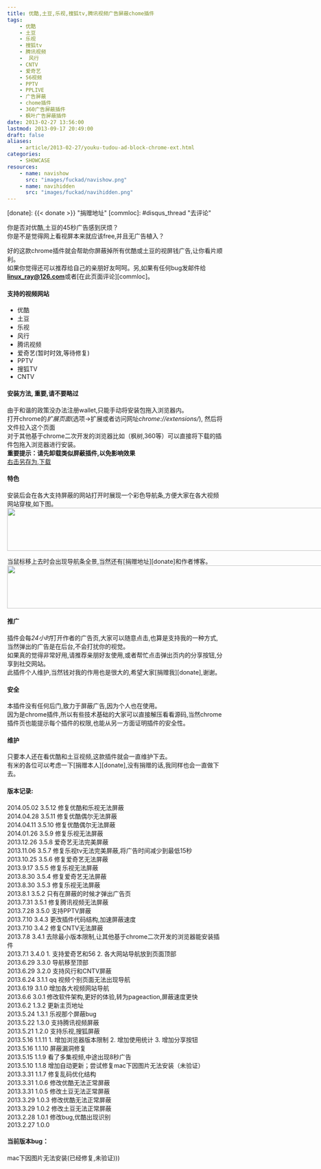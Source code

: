 ```yaml
---
title: 优酷,土豆,乐视,搜狐tv,腾讯视频广告屏蔽chome插件
tags:
    - 优酷
    - 土豆
    - 乐视
    - 搜狐tv
    - 腾讯视频
    -  风行
    - CNTV
    - 爱奇艺
    - 56视频
    - PPTV
    - PPLIVE
    - 广告屏蔽
    - chome插件
    - 360广告屏蔽插件
    - 枫叶广告屏蔽插件
date: 2013-02-27 13:56:00
lastmod: 2013-09-17 20:49:00
draft: false
aliases:
    - article/2013-02-27/youku-tudou-ad-block-chrome-ext.html
categories:
    - SHOWCASE
resources:
    - name: navishow
      src: "images/fuckad/navishow.png"
    - name: navihidden
      src: "images/fuckad/navihidden.png"
---
```

[download]: /2013/fuckad.crx "点击下载插件" 
[donate]: {{< donate >}} "捐赠地址"
[commloc]: #disqus_thread "去评论"

你是否对优酷,土豆的45秒广告感到厌烦？   
你是不是觉得网上看视屏本来就应该free,并且无广告植入？   
   
好的这款chrome插件就会帮助你屏蔽掉所有优酷或土豆的视屏钱广告,让你看片顺利。   
如果你觉得还可以推荐给自己的亲朋好友呵呵。另,如果有任何bug发邮件给**linux_ray@126.com**或者[在此页面评论][commloc]。    

#### 支持的视频网站  
    
* 优酷  
* 土豆  
* 乐视  
* 风行  
* 腾讯视频  
* 爱奇艺(暂时时效,等待修复)  
* PPTV  
* 搜狐TV  
* CNTV  
  
  
#### 安装方法, **重要,请不要略过**
由于和谐的政策没办法注册wallet,只能手动将安装包拖入浏览器内。   
打开chrome的*扩展页面*(选项->扩展或者访问网址*chrome://extensions/*), 然后将文件拉入这个页面   
对于其他基于chrome二次开发的浏览器比如（枫树,360等）可以直接将下载的插件包拖入浏览器进行安装。  
**重要提示：请先卸载类似屏蔽插件,以免影响效果**    
[右击另存为,下载][download]  
   
#### 特色 
安装后会在各大支持屏蔽的网站打开时展现一个彩色导航条,方便大家在各大视频网站穿梭,如下图。  
<img src='{{< getimg "navihidden" >}}' style="max-width:1000px;width:1000px;height:100px;overflow:hidden;"/>
  
当鼠标移上去时会出现导航条全景,当然还有[捐赠地址][donate]和作者博客。  
<img src='{{< getimg "navishow" >}}' style="max-width:1000px;width:1000px;height:100px;overflow:hidden;"/>
   
#### 推广
插件会每*24小时*打开作者的广告页,大家可以随意点击,也算是支持我的一种方式,当然弹出的广告是在后台,不会打扰你的视觉。  
如果真的觉得非常好用,请推荐亲朋好友使用,或者帮忙点击弹出页内的分享按钮,分享到社交网站。     
此插件个人维护,当然钱对我的作用也是很大的,希望大家[捐赠我][donate],谢谢。     
   
#### 安全
本插件没有任何后门,致力于屏蔽广告,因为个人也在使用。   
因为是chrome插件,所以有些技术基础的大家可以直接解压看看源码,当然chrome插件页也能提示每个插件的权限,也能从另一方面证明插件的安全性。   
   
#### 维护
只要本人还在看优酷和土豆视频,这款插件就会一直维护下去。   
有米的各位可以考虑一下[捐赠本人][donate],没有捐赠的话,我同样也会一直做下去。   

    
    
#### 版本记录:
2014\.05\.02 3\.5\.12  修复优酷和乐视无法屏蔽   
2014\.04\.28 3\.5\.11  修复优酷偶尔无法屏蔽   
2014\.04\.11 3\.5\.10  修复优酷偶尔无法屏蔽   
2014\.01\.26 3\.5\.9  修复乐视无法屏蔽   
2013\.12\.26 3\.5\.8  爱奇艺无法完美屏蔽   
2013\.11\.06 3\.5\.7  修复乐视tv无法完美屏蔽,将广告时间减少到最低15秒   
2013\.10\.25 3\.5\.6  修复爱奇艺无法屏蔽   
2013\.9\.17 3\.5\.5  修复乐视无法屏蔽   
2013\.8\.30 3\.5\.4  修复爱奇艺无法屏蔽   
2013\.8\.30 3\.5\.3  修复乐视无法屏蔽   
2013\.8\.1 3\.5\.2  只有在屏蔽的时候才弹出广告页  
2013\.7\.31 3\.5\.1  修复腾讯视频无法屏蔽     
2013\.7\.28 3\.5\.0  支持PPTV屏蔽   
2013\.7\.10 3\.4\.3  更改插件代码结构,加速屏蔽速度  
2013\.7\.10 3\.4\.2  修复CNTV无法屏蔽  
2013\.7\.8 3\.4\.1  去除最小版本限制,让其他基于chrome二次开发的浏览器能安装插件  
2013\.7\.1 3\.4\.0  1. 支持爱奇艺和56 2. 各大网站导航放到页面顶部   
2013\.6\.29 3\.3\.0  导航移至顶部   
2013\.6\.29 3\.2\.0  支持风行和CNTV屏蔽   
2013\.6\.24 3\.1\.1  qq 视频个别页面无法出现导航  
2013\.6\.19 3\.1\.0  增加各大视频网站导航  
2013\.6\.6 3\.0\.1  修改软件架构,更好的体验,转为pageaction,屏蔽速度更快  
2013\.6\.2 1\.3\.2  更新主页地址  
2013\.5\.24 1\.3\.1  乐视那个屏蔽bug   
2013\.5\.22 1\.3\.0  支持腾讯视频屏蔽   
2013\.5\.21 1\.2\.0  支持乐视,搜狐屏蔽   
2013\.5\.16 1\.1\.11  1\. 增加浏览器版本限制 2\. 增加使用统计 3\. 增加分享按钮   
2013\.5\.16 1\.1\.10  屏蔽漏洞修复   
2013\.5\.15 1\.1\.9  看了多集视频,中途出现8秒广告   
2013\.5\.10 1\.1\.8  增加自动更新；尝试修复mac下因图片无法安装（未验证）   
2013\.3\.31 1\.1\.7  修复乱码优化结构   
2013\.3\.31 1\.0\.6  修改优酷无法正常屏蔽   
2013\.3\.31 1\.0\.5  修改土豆无法正常屏蔽   
2013\.3\.29 1\.0\.3  修改优酷无法正常屏蔽   
2013\.3\.29 1\.0\.2  修改土豆无法正常屏蔽   
2013\.2\.28 1\.0\.1  修改bug,优酷出现识别   
2013\.2\.27 1\.0\.0    
   
   
#### 当前版本bug：   
mac下因图片无法安装(已经修复,未验证)))   
